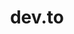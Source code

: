 ---
title: dev.to
href: https://dev.to/cruip/25-places-where-you-can-get-free-tailwind-css-components-47lm
publishDate: 2019-10-02 00:00:00
img: /assets/img/stock-4.jpg
img_alt: dev
description: |
  dev
---